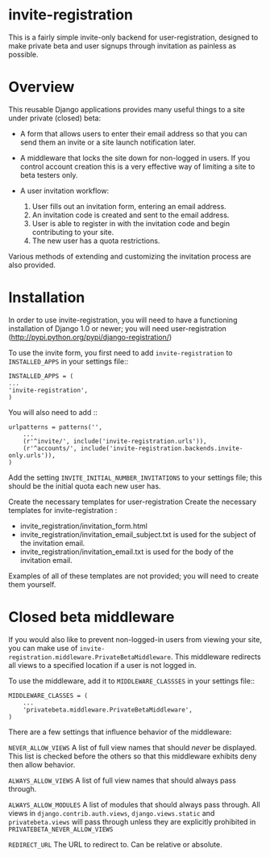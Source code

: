 invite-registration
===================

This is a fairly simple invite-only backend for user-registration, designed to make private beta and user signups through invitation as painless as possible.

Overview
========

This reusable Django applications provides many useful things to a site under private (closed) beta:

* A form that allows users to enter their email address so that you can send
  them an invite or a site launch notification later.
* A middleware that locks the site down for non-logged in users.  If you
  control account creation this is a very effective way of limiting a site
  to beta testers only.
* A user invitation workflow:

    1. User fills out an invitation form, entering an email address.    
    2. An invitation code is created and sent to the email address.
    3. User is able to register in with the invitation code and begin contributing to your site.
    4. The new user has a quota restrictions.
    
Various methods of extending and customizing the invitation process are also provided.

Installation
============

In order to use invite-registration, you will need to have a functioning installation of Django 1.0 or newer; 
you will need user-registration (http://pypi.python.org/pypi/django-registration/)

To use the invite form, you first need to add ``invite-registration`` to
``INSTALLED_APPS`` in your settings file::

    INSTALLED_APPS = (
    ...
    'invite-registration',
    )

You will also need to add ::

    urlpatterns = patterns('',
        ...
        (r'^invite/', include('invite-registration.urls')),
        (r'^accounts/', include('invite-registration.backends.invite-only.urls')),
    )

Add the setting ``INVITE_INITIAL_NUMBER_INVITATIONS`` to your settings file; 
this should be the initial quota each new user has.

Create the necessary templates for user-registration
Create the necessary templates for invite-registration : 
  - invite_registration/invitation_form.html
  - invite_registration/invitation_email_subject.txt is used for the subject of the invitation email.
  - invite_registration/invitation_email.txt is used for the body of the invitation email.

Examples of all of these templates are not provided; you will need to create them yourself.

Closed beta middleware
======================

If you would also like to prevent non-logged-in users from viewing your site,
you can make use of ``invite-registration.middleware.PrivateBetaMiddleware``.  This
middleware redirects all views to a specified location if a user is not logged in.

To use the middleware, add it to ``MIDDLEWARE_CLASSSES`` in your settings file::

    MIDDLEWARE_CLASSES = (
        ...
        'privatebeta.middleware.PrivateBetaMiddleware',
    )

There are a few settings that influence behavior of the middleware:

``NEVER_ALLOW_VIEWS``
    A list of full view names that should *never* be displayed.  This
    list is checked before the others so that this middleware exhibits
    deny then allow behavior.

``ALWAYS_ALLOW_VIEWS``
    A list of full view names that should always pass through.

``ALWAYS_ALLOW_MODULES``
    A list of modules that should always pass through.  All
    views in ``django.contrib.auth.views``, ``django.views.static``
    and ``privatebeta.views`` will pass through unless they are
    explicitly prohibited in ``PRIVATEBETA_NEVER_ALLOW_VIEWS``

``REDIRECT_URL``
    The URL to redirect to.  Can be relative or absolute.
